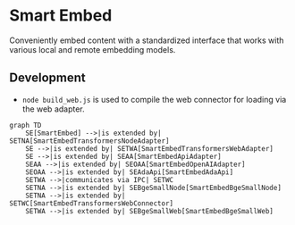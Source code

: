 # Smart Embed
Conveniently embed content with a standardized interface that works with various local and remote embedding models.

## Development
- `node build_web.js` is used to compile the web connector for loading via the web adapter.


```mermaid
graph TD
    SE[SmartEmbed] -->|is extended by| SETNA[SmartEmbedTransformersNodeAdapter]
    SE -->|is extended by| SETWA[SmartEmbedTransformersWebAdapter]
    SE -->|is extended by| SEAA[SmartEmbedApiAdapter]
    SEAA -->|is extended by| SEOAA[SmartEmbedOpenAIAdapter]
    SEOAA -->|is extended by| SEAdaApi[SmartEmbedAdaApi]
    SETWA -->|communicates via IPC| SETWC
    SETNA -->|is extended by| SEBgeSmallNode[SmartEmbedBgeSmallNode]
    SETNA -->|is extended by| SETWC[SmartEmbedTransformersWebConnector]
    SETWA -->|is extended by| SEBgeSmallWeb[SmartEmbedBgeSmallWeb]
```

